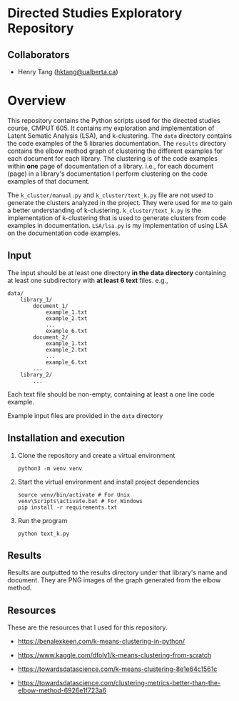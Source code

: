 # Directed Studies Exploratory Repository

## Collaborators

* Henry Tang (hktang@ualberta.ca)

# Overview

This repository contains the Python scripts used for the directed studies course, CMPUT 605.
It contains my exploration and implementation of Latent Sematic Analysis (LSA), and k-clustering.
The `data` directory contains the code examples of the 5 libraries documentation.
The `results` directory contains the elbow method graph of clustering the different examples for each document for each library.
The clustering is of the code examples within **one** page of documentation of a library.
i.e., for each document (page) in a library's documentation I perform clustering on the code examples of that document.

The `k_cluster/manual.py` and `k_cluster/text_k.py` file are not used to generate the clusters analyzed in the project.
They were used for me to gain a better understanding of k-clustering.
`k_cluster/text_k.py` is the implementation of k-clustering that is used to generate clusters from code examples in documentation.
`LSA/lsa.py` is my implementation of using LSA on the documentation code examples.

## Input
The input should be at least one directory **in the data directory** containing at least one subdirectory with **at least 6 text** files. e.g., 
```
data/
    library_1/
        document_1/
            example_1.txt
            example_2.txt
            ...
            example_6.txt
        document_2/
            example_1.txt
            example_2.txt
            ...
            example_6.txt
        ...
    library_2/
        ...
```
Each text file should be non-empty, containing at least a one line code example.

Example input files are provided in the `data` directory

## Installation and execution

1. Clone the repository and create a virtual environment
    ```
    python3 -m venv venv
    ```
2. Start the virtual environment and install project dependencies
    ```
    source venv/bin/activate # For Unix
    venv\Scripts\activate.bat # For Windows
    pip install -r requirements.txt
   ```
3. Run the program
    ```
   python text_k.py
   ```

## Results
Results are outputted to the results directory under that library's name and document.
They are PNG images of the graph generated from the elbow method.

## Resources
These are the resources that I used for this repository.

* https://benalexkeen.com/k-means-clustering-in-python/

* https://www.kaggle.com/dfoly1/k-means-clustering-from-scratch

* https://towardsdatascience.com/k-means-clustering-8e1e64c1561c

* https://towardsdatascience.com/clustering-metrics-better-than-the-elbow-method-6926e1f723a6
